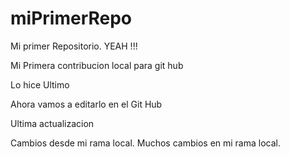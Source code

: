 # miPrimerRepo

Mi primer Repositorio. YEAH !!!

Mi Primera contribucion local para git hub


Lo hice Ultimo

Ahora vamos a editarlo en el Git Hub

Ultima actualizacion

Cambios desde mi rama local.
 Muchos cambios en mi rama local.